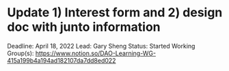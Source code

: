 # Update 1) Interest form and 2) design doc with junto information

Deadline: April 18, 2022
Lead: Gary Sheng
Status: Started
Working Group(s): https://www.notion.so/DAO-Learning-WG-415a199b4a194ad182107da7dd8ed022